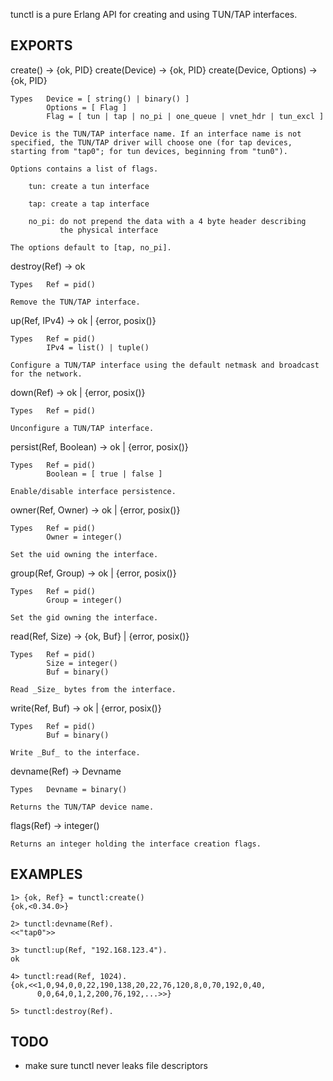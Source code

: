 
tunctl is a pure Erlang API for creating and using TUN/TAP interfaces.


## EXPORTS

create() -> {ok, PID}
create(Device) -> {ok, PID}
create(Device, Options) -> {ok, PID}

    Types   Device = [ string() | binary() ]
            Options = [ Flag ]
            Flag = [ tun | tap | no_pi | one_queue | vnet_hdr | tun_excl ]

    Device is the TUN/TAP interface name. If an interface name is not
    specified, the TUN/TAP driver will choose one (for tap devices,
    starting from "tap0"; for tun devices, beginning from "tun0").

    Options contains a list of flags.

        tun: create a tun interface

        tap: create a tap interface

        no_pi: do not prepend the data with a 4 byte header describing
               the physical interface

    The options default to [tap, no_pi].

destroy(Ref) -> ok

    Types   Ref = pid()

    Remove the TUN/TAP interface.

up(Ref, IPv4) -> ok | {error, posix()}

    Types   Ref = pid()
            IPv4 = list() | tuple()

    Configure a TUN/TAP interface using the default netmask and broadcast
    for the network.

down(Ref) -> ok | {error, posix()}

    Types   Ref = pid()

    Unconfigure a TUN/TAP interface.

persist(Ref, Boolean) -> ok | {error, posix()}

    Types   Ref = pid()
            Boolean = [ true | false ]

    Enable/disable interface persistence.

owner(Ref, Owner) -> ok | {error, posix()}

    Types   Ref = pid()
            Owner = integer()

    Set the uid owning the interface.

group(Ref, Group) -> ok | {error, posix()}

    Types   Ref = pid()
            Group = integer()

    Set the gid owning the interface.

read(Ref, Size) -> {ok, Buf} | {error, posix()}

    Types   Ref = pid()
            Size = integer()
            Buf = binary()

    Read _Size_ bytes from the interface.

write(Ref, Buf) -> ok | {error, posix()}

    Types   Ref = pid()
            Buf = binary()

    Write _Buf_ to the interface.

devname(Ref) -> Devname

    Types   Devname = binary()

    Returns the TUN/TAP device name.

flags(Ref) -> integer()

    Returns an integer holding the interface creation flags.



## EXAMPLES

    1> {ok, Ref} = tunctl:create()
    {ok,<0.34.0>}

    2> tunctl:devname(Ref).
    <<"tap0">>

    3> tunctl:up(Ref, "192.168.123.4").
    ok

    4> tunctl:read(Ref, 1024).
    {ok,<<1,0,94,0,0,22,190,138,20,22,76,120,8,0,70,192,0,40,
          0,0,64,0,1,2,200,76,192,...>>}

    5> tunctl:destroy(Ref).

## TODO

* make sure tunctl never leaks file descriptors
